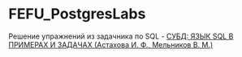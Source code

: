 # FEFU_PostgresLabs

Решение упражнений из задачника по SQL - [СУБД: ЯЗЫК SQL В ПРИМЕРАХ И ЗАДАЧАХ (Астахова И. Ф., Мельников В. М.)](Zadachnik_SUBD.pdf)